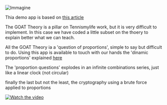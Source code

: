 ![Immagine](https://user-images.githubusercontent.com/49320517/116326863-c9bdff00-a7c5-11eb-8910-88e955f7466c.png)




Thia demo app is based on [this article](http://www.tennismylife.org/the-goat-theory-la-prima-release/) 

The GOAT Theory is a pillar on Tennismylife work, but it is very difficult to implement. In this case we have coded a little subset on the thoery to explain better what we can teach. 

All the GOAT Theory ia a 'question of proportions', simple to say but difficult to do. Using this app is available to touch with our hands the 'dinamic proportions' explained [here](http://www.tennismylife.org/the-goat-theory-una-questione-di-proporzioni/)

The 'proportion questions' explodes in an infinite combinations series, just like a linear clock (not circular) 

finally the last but not the least, the cryptography using a brute force applied to proportions

[![Watch the video](![22528181_10213038919800720_4912365376940501832_n](https://user-images.githubusercontent.com/49320517/116327351-e3137b00-a7c6-11eb-836f-c812dd8d5c67.jpg)
)](https://youtu.be/vt5fpE0bzSY)
